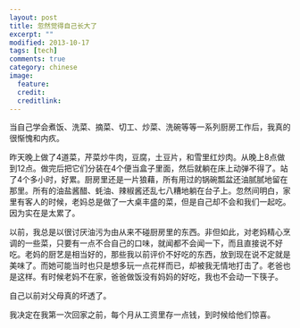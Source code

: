 ```yaml
---
layout: post
title: 忽然觉得自己长大了
excerpt: ""
modified: 2013-10-17
tags: [tech]
comments: true
category: chinese
image:
  feature: 
  credit: 
  creditlink: 
---
```

当自己学会煮饭、洗菜、摘菜、切工、炒菜、洗碗等等一系列厨房工作后，我真的很惭愧和内疚。

昨天晚上做了4道菜，芹菜炒牛肉，豆腐，土豆片，和雪里红炒肉。从晚上8点做到12点。做完后把它们分装在4个便当盒子里面，然后就躺在床上动弹不得了。站了4个多小时，好累。厨房里还是一片狼藉，所有用过的锅碗瓢盆还油腻腻地留在那里。所有的油盐酱醋、蚝油、辣椒酱还乱七八糟地躺在台子上。忽然间明白，家里有客人的时候，老妈总是做了一大桌丰盛的菜，但是自己却不会和我们一起吃。因为实在是太累了。

以前，我总是以很讨厌油污为由从来不碰厨房里的东西。非但如此，对老妈精心烹调的一些菜，只要有一点不合自己的口味，就闻都不会闻一下，而且直接说不好吃。老妈的厨艺是相当好的，那些我以前评价不好吃的东西，放到现在说不定就是美味了。而她可能当时也只是想多玩一点花样而已，却被我无情地打击了。老爸也是这样。有时候老妈不在家，爸爸做饭没有妈妈的好吃，我也不会动一下筷子。

自己以前对父母真的坏透了。

我决定在我第一次回家之前，每个月从工资里存一点钱，到时候给他们惊喜。